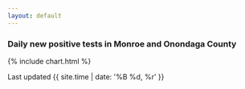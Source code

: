 ```yaml
---
layout: default
---
```

### Daily new positive tests in Monroe and Onondaga County
<div class="chart-content">
{% include chart.html %}
</div>

Last updated {{ site.time | date: '%B %d, %r' }}

